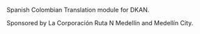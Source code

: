 Spanish Colombian Translation module for DKAN.

Sponsored by La Corporación Ruta N Medellín and Medellín City.
